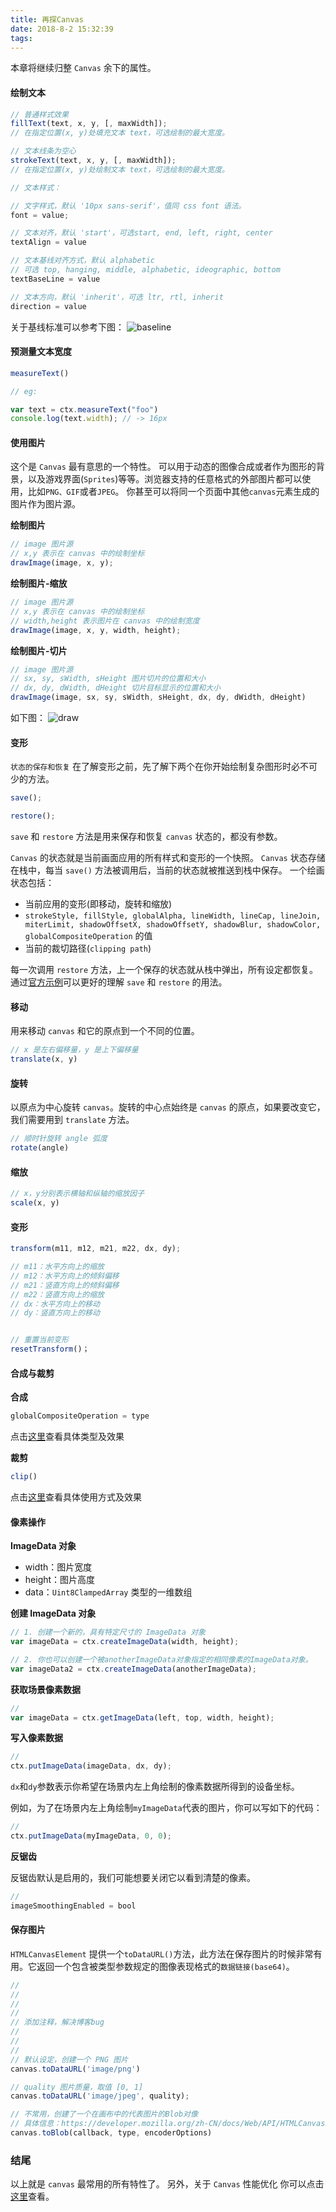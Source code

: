```yaml
---
title: 再探Canvas
date: 2018-8-2 15:32:39
tags:
---
```

本章将继续归整 `Canvas` 余下的属性。
<!-- more -->


#### 绘制文本

```js
// 普通样式效果
fillText(text, x, y, [, maxWidth]);
// 在指定位置(x, y)处填充文本 text，可选绘制的最大宽度。

// 文本线条为空心
strokeText(text, x, y, [, maxWidth]);
// 在指定位置(x, y)处绘制文本 text，可选绘制的最大宽度。

// 文本样式：

// 文字样式，默认 '10px sans-serif'，值同 css font 语法。
font = value;

// 文本对齐，默认 'start'，可选start, end, left, right, center
textAlign = value

// 文本基线对齐方式，默认 alphabetic
// 可选 top, hanging, middle, alphabetic, ideographic, bottom
textBaseLine = value

// 文本方向，默认 'inherit'，可选 ltr, rtl, inherit
direction = value
```

关于基线标准可以参考下图：
![baseline](http://www.whatwg.org/specs/web-apps/current-work/images/baselines.png)

#### 预测量文本宽度

```js
measureText()

// eg:

var text = ctx.measureText("foo")
console.log(text.width); // -> 16px
```

#### 使用图片

这个是 `Canvas` 最有意思的一个特性。
可以用于动态的图像合成或者作为图形的背景，以及游戏界面(`Sprites`)等等。浏览器支持的任意格式的外部图片都可以使用，比如`PNG、GIF`或者`JPEG`。 你甚至可以将同一个页面中其他`canvas`元素生成的图片作为图片源。

**绘制图片**

```js
// image 图片源
// x,y 表示在 canvas 中的绘制坐标
drawImage(image, x, y);
```

**绘制图片-缩放**

```js
// image 图片源
// x,y 表示在 canvas 中的绘制坐标
// width,height 表示图片在 canvas 中的绘制宽度
drawImage(image, x, y, width, height);
```

**绘制图片-切片**

```js
// image 图片源
// sx, sy, sWidth, sHeight 图片切片的位置和大小
// dx, dy, dWidth, dHeight 切片目标显示的位置和大小
drawImage(image, sx, sy, sWidth, sHeight, dx, dy, dWidth, dHeight)
```

如下图：
![draw](https://mdn.mozillademos.org/files/225/Canvas_drawimage.jpg)

#### 变形

`状态的保存和恢复`
在了解变形之前，先了解下两个在你开始绘制复杂图形时必不可少的方法。

```js
save();

restore();
```

`save` 和 `restore` 方法是用来保存和恢复 `canvas` 状态的，都没有参数。

`Canvas` 的状态就是当前画面应用的所有样式和变形的一个快照。
`Canvas` 状态存储在栈中，每当 `save()` 方法被调用后，当前的状态就被推送到栈中保存。
一个绘画状态包括：

* 当前应用的变形(即移动，旋转和缩放)
* `strokeStyle, fillStyle, globalAlpha, lineWidth, lineCap, lineJoin, miterLimit, shadowOffsetX, shadowOffsetY, shadowBlur, shadowColor, globalCompositeOperation` 的值
* 当前的裁切路径(`clipping path`)

每一次调用 `restore` 方法，上一个保存的状态就从栈中弹出，所有设定都恢复。
通过[官方示例](https://developer.mozilla.org/zh-CN/docs/Web/API/Canvas_API/Tutorial/Transformations)可以更好的理解 `save` 和 `restore` 的用法。

#### 移动

用来移动 `canvas` 和它的原点到一个不同的位置。

```js
// x 是左右偏移量，y 是上下偏移量
translate(x, y)
```

#### 旋转

以原点为中心旋转 `canvas`。旋转的中心点始终是 `canvas` 的原点，如果要改变它，我们需要用到 `translate` 方法。

```js
// 顺时针旋转 angle 弧度
rotate(angle)
```

#### 缩放

```js
// x，y分别表示横轴和纵轴的缩放因子
scale(x, y)
```

#### 变形

```js
transform(m11, m12, m21, m22, dx, dy);

// m11：水平方向上的缩放
// m12：水平方向上的倾斜偏移
// m21：竖直方向上的倾斜偏移
// m22：竖直方向上的缩放
// dx：水平方向上的移动
// dy：竖直方向上的移动


// 重置当前变形
resetTransform()；
```

#### 合成与裁剪

**合成**

```js
globalCompositeOperation = type
```

点击[这里](https://developer.mozilla.org/en-US/docs/Web/API/Canvas_API/Tutorial/Compositing/Example)查看具体类型及效果

**裁剪**

```js
clip()
```

点击[这里](https://developer.mozilla.org/zh-CN/docs/Web/API/Canvas_API/Tutorial/Compositing)查看具体使用方式及效果


#### 像素操作

**ImageData 对象**

* width：图片宽度
* height：图片高度
* data：`Uint8ClampedArray` 类型的一维数组

**创建 ImageData 对象**

```js
// 1. 创建一个新的，具有特定尺寸的 ImageData 对象
var imageData = ctx.createImageData(width, height);

// 2. 你也可以创建一个被anotherImageData对象指定的相同像素的ImageData对象。
var imageData2 = ctx.createImageData(anotherImageData);
```

**获取场景像素数据**

```js
// 
var imageData = ctx.getImageData(left, top, width, height);
```

**写入像素数据**

```js
//
ctx.putImageData(imageData, dx, dy);
```
`dx`和`dy`参数表示你希望在场景内左上角绘制的像素数据所得到的设备坐标。

例如，为了在场景内左上角绘制`myImageData`代表的图片，你可以写如下的代码：

```js
//
ctx.putImageData(myImageData, 0, 0);
```

**反锯齿**

反锯齿默认是启用的，我们可能想要关闭它以看到清楚的像素。

```js
//
imageSmoothingEnabled = bool
```

#### 保存图片

`HTMLCanvasElement` 提供一个`toDataURL()`方法，此方法在保存图片的时候非常有用。它返回一个包含被类型参数规定的图像表现格式的`数据链接(base64)`。

```js
//
//
//
//
// 添加注释，解决博客bug
//
//
//
// 默认设定，创建一个 PNG 图片
canvas.toDataURL('image/png')

// quality 图片质量，取值 [0, 1]
canvas.toDataURL('image/jpeg', quality);

// 不常用，创建了一个在画布中的代表图片的Blob对像
// 具体信息：https://developer.mozilla.org/zh-CN/docs/Web/API/HTMLCanvasElement/toBlob
canvas.toBlob(callback, type, encoderOptions)

```

### 结尾

以上就是 `canvas` 最常用的所有特性了。
另外，关于 `Canvas` 性能优化 你可以点击[这里](https://developer.mozilla.org/zh-CN/docs/Web/API/Canvas_API/Tutorial/Optimizing_canvas)查看。
